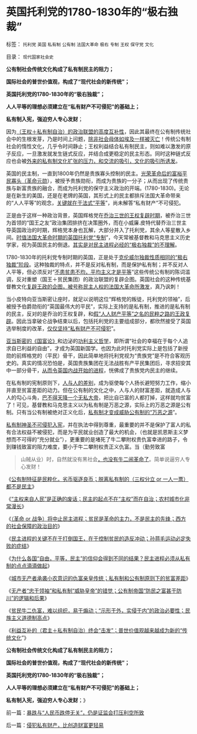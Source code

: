 # 英国托利党的1780-1830年的“极右独裁”

标签： `托利党` `英国` `私有制` `公有制` `法国大革命` `极右` `专制` `王权` `保守党` `文化` 

目录： `现代国家社会史`

**公有制社会传统文化构成了私有制民主的阻力；**

**国际社会的普世价值观，构成了“现代社会的新传统”；**

**英国托利党的1780-1830年的“极右独裁”；**

**人人平等的理想必须建立在“私有财产不可侵犯”的基础上；**

**私有制入宪，强迫穷人专心发财**；



因为[（王权＋私有制自治）的政治联盟的高度互补性](../../../2011/11/25/传统道德对“暴君，独裁者”是妖魔化的；.md)，因此其最终在公有制传统社会中的生根发芽，乃是时间上问题，[除非社会母体如埃及一样被灭亡](../../../2010/4/13/古埃及提供一个类中国文明的完整生命周期.md)！传统公有制社会的惰性文化，几乎令时间静止；王权利益结合私有制民主，则如难以激发的原子反应，一旦激发就发生链式反应，并结合成更稳定的民主形态。同时这种链式反应也会被[外来的私有制文化扩张的压力，和交流的吸引，文化的吸引所诱发](../../../2009/7/15/人权普世价值观——伟大的国际歌.md)。

英国的民主制，一直到1800年仍然是贵族寡头控制的民主。[光荣革命后的富裕平民寡头（革命元勋](../../../2011/12/1/英国内战中的（国王&nbsp;Vs&nbsp;自治市联盟）中的一小撮.md)），被授予贵族勋衔，而成为贵族的一分子；从而出现了传统贵族与新富贵族的融合，而成为托利党的保守主义政治的开端。(1780-1830)。无论是在新生的美国，还是在老牌的英国，其形式上的民主都排斥法国大革命带来的“人人平等”的观念，[关键就在于法式“平等](../../../2011/4/20/杰斐逊成了希特勒；没有极左只有更左；.md)”，尚未解答“私有财产”不可侵犯。

正是由于这样一种政治背景，英国辉格党在[乔治三世的王权复辟时期](../../../2011/5/9/有限的革命，有限的战争.md)，被乔治三世为首领的“国王之友”政治集团排挤在决策圈外，而在小威廉.皮特代替乔治三世主导英国政治的时期，辉格党本身也瓦解，大部分并入了托利党，其余人等星散入乡间。[时值法国大革命时期的英国托利党“专制](../../../2011/3/12/法国大革命是社会主义民粹运动.md)”，今天常被基督教和马克思主义历史学家，视为英国民主的倒退。[其实是对民主进程必经的“极右独裁”的不理解](../../../2011/10/25/民主进程中有一个“独裁”对抗多数人暴政的过程.md)。

1780-1830年的托利党专制时期的英国，正是处于[克伦威尔独裁性质相同的“极右独裁”阶段](../../../2011/11/20/民主的私有制与公有制的人鬼殊途.md)。这种独裁的特点，并不是反对私有制，而是保护私有制；并不反对人人平等，但必须反对“[不患贫患不均，平均主义才是平等](../../../2009/2/7/“不患贫而患不均”是伪公平，是特权化，社会等级化.md)”这些传统公有制的陈词滥调，反对重塑（国王＋贫民集团）的政治联盟的复辟企图。英国社会的这种传统基督教文化[复辟王政的企图，被号称民主人权的法国大革命所激发](../../../2011/3/11/为什么英国是法国大革命的死敌？.md)，真乃讽刺！

当小皮特向亚当斯密让座时，就足以说明这位“辉格党的叛徒，托利党的领袖”，后被授予伯爵勋衔的“英国最伟大的平民”，实际上支持的是私有制，推进的是私有制的民主，反对的是乔治的王权复辟，和[假“人人财产平等”之名的民粹之路的王政复辟](../../../2010/12/29/美国的社会保障和平均主义和民粹.md)。因此当拿破仑战争结束以后，包括托利党的主要组成部分，都欣然接受了英国选举制度的改革，[仅仅坚持“私有财产不可侵犯](../../../2011/11/28/祝愿富裕的同胞移民，一路顺风！.md)”。

[亚当斯密的《国富论》](../../../2009/10/29/伟大的思想家亚当斯密的迷惑.md)和边泌的[功利主义哲学](../../../2009/7/28/美国资产阶级实用主义反动哲学.md)，即所谓“社会的幸福在于每个人追求自已利益的自由”，才成为英国新国学。也因为此时托利党实际上是包括了新授勋的前辉格党的（平民）骨干，因此简单地将托利党视为“贵族党”是不符合客观历史的。真实的情况恐怕是，英国贵族集团在无法战胜有产平民集团后，寻求招安其中一部分骨干，[从而令英国内战开始的进程](../../../2011/10/21/民主不是为了报复，请不要选择克伦威尔革命.md)，恍佛成了贵族党内民主的继续。

在私有制的宪制原则下，[人与人的差别](../../../2009/10/26/民主和人权，就是“允许一部分人先富起来”.md)，成为驱使每个人扬长避短努力工作，缩小并直至贫富差距的动力。但在公有制的文化之中，人与人的财富差距，就造成人与人的勾心斗角，[巴不得天降一个无私大帝](../../../2011/1/18/欲求无私大帝，将获一代老千.md)，把比自已富的人都打掉，这样就均贫富了！可见，基督教和马克思主义以为私有制是万恶之源，实际上的万恶之源是公有制。只有当公有制被绝对正义化后，[私有制才变成威胁公有制的“万恶之源](../../../2009/9/5/私有制是全人类老百姓奋斗五千年的革命成果.md)”。

[私有制神圣不可侵犯入宪](../../../2011/11/3/“私有财产不可侵犯”应尽快入宪.md)，并在执法中得到尊重，最重要的并不是保护了富人的私有合法权益不被侵犯，而是为平民就业创造了最大的机会，（也就是凯恩斯主义梦想而不可得的“充分就业”），更重要的是堵死了牛二攀附权贵仇富幸进的路子，令到赚钱致富的阻力难度，要小于牛二攀附权贵正义仇富。当（勤劳致富
> 山贼从业）时，自然就没有黑社会[，也没有牛二闹革命了](../../../2011/8/30/纳粹法国打败了犹太德国，民粹暴行针对无权小民.md)。简单说逼穷人专心发财！

《[公有制特征是民粹化，劣币驱逐良币；脱离私有制的（三权分立 or 一人一票）都不是民主](../../../2011/12/3/公有制特征是民粹化，劣币驱逐良币.md)》

《[“主权来自人民”是正确的废话；民主的起点不在“主权”而在自治；农村城市化非常漫长](../../../2011/12/4/“主权来自人民”是正确的废话.md)》

《[（革命 or
战争）将中止民主进程；贫民是革命的主力，不是民主的先锋；西方的社会保障的政治目的](../../../2011/12/4/（革命&nbsp;or&nbsp;战争）都将中止民主进程.md)》

《[民主进程的关键不在于打倒国王，在于控制贫民的造反冲动；孙蒋毛运动必定失败的症结](../../../2011/12/4/民主进程的关键在于消除贫民的造反冲动.md)》

《[为什么各国“自由，平等，民主”的信仰会得到不同的结果？民主进程必须从私有制的点点滴滴做起](../../../2011/12/4/为什么各国“自由，平等，民主”的信仰会得到不同的结果？.md)》

《[城市无产者承袭小农意识的仇富亲皇传统；私有制和公有制原则下的贫富差距](../../../2011/12/5/城市无产者承袭小农意识的仇富亲皇传统文化.md)》

《[无产者“忠于领袖”和私有制“威胁皇帝”的错觉；公有制帝国“防民之富甚于防川”的逻辑和后果](../../../2011/12/5/“防民之富甚于防川”的政治利益和逻辑后果.md)》

《[贫民牛二仇富，难以组织，易于煽动；“示形于外，实侵于内”的政治必要性；民族主义道德制高点](../../../2011/12/5/为什么民族主义会成为流氓的道德制高点？.md)》

《[利益互补的（君主＋私有制自治）终会“击发”；普世价值观越来越成为新的“传统文化](../../../2011/12/5/为什么克伦威尔必须独裁，华盛顿可以放弃权力？.md)”》

**公有制社会传统文化构成了私有制民主的阻力；**

**国际社会的普世价值观，构成了“现代社会的新传统”；**

**英国托利党的1780-1830年的“极右独裁”；**

**人人平等的理想必须建立在“私有财产不可侵犯”的基础上；**

**私有制入宪，强迫穷人专心发财**；》

前一篇：[暴跌与“人民币跌停无关”，仍是证监会打压利空所致](../../../2011/12/5/暴跌与“人民币跌停无关”，仍是证监会打压利空所致.md)

后一篇：[侵犯私有财产，比创造财富更轻易](../../../2011/12/6/侵犯私有财产，比创造财富更轻易.md)